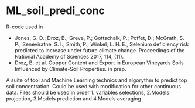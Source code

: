 # ML_soil_predi_conc
R-code used in 
- Jones, G. D.; Droz, B.; Greve, P.; Gottschalk, P.; Poffet, D.; McGrath, S. P.; Seneviratne, S. I.; Smith, P.; Winkel, L. H. E., Selenium deficiency risk predicted to increase under future climate change. Proceedings of the National Academy of Sciences 2017, 114, (11).
- Droz, B. et al. Copper Content and Export in European Vineyards Soils Influenced by Climate-Soil Properties. in prep.

A suite of tool and Machine Learning technics and algorythm to predict top soil concentration. Could be used with modification for other continuous data.
Files should be used in order 1. variables selections, 2.Models projection, 3.Models prediction and 4.Models averaging
